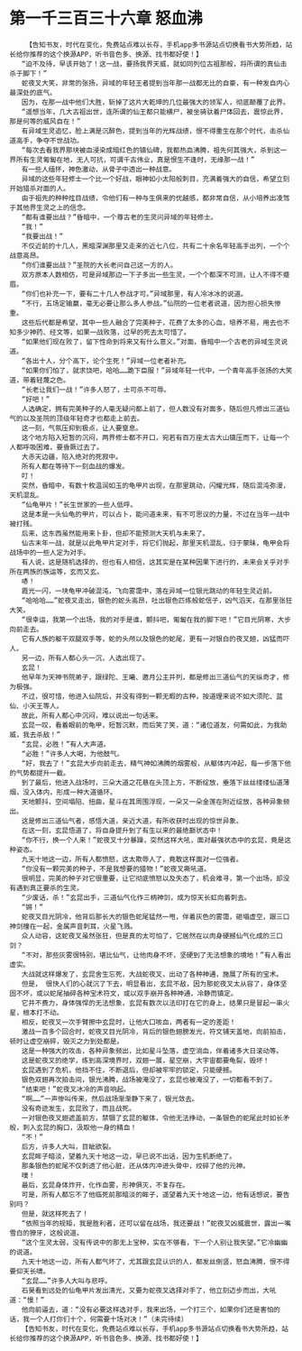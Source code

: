 # 第一千三百三十六章 怒血沸
        【告知书友，时代在变化，免费站点难以长存，手机app多书源站点切换看书大势所趋，站长给你推荐的这个换源APP，听书音色多、换源、找书都好使！】
       “迫不及待，早该开始了！这一战，要扬我界天威，就如同列位古祖那般，将所谓的真仙击杀于脚下！”
       蛇夜叉大笑，非常的张扬，异域的年轻王者提到当年那一战都无比的自豪，有一种发自内心最深处的底气。
       因为，在那一战中他们大胜，斩掉了这片大乾坤的几位最强大的领军人，彻底颠覆了此界。
       “遥想当年，几大古祖出世，连所谓的仙王都只能横尸，被坐骑驮着尸体回去，震惊此界，那是何等的威风自在！”
       有异域生灵追忆，脸上满是沉醉色，提到当年的光辉战绩，恨不得重生在那个时代，击杀仙道高手，争夺不世战功。
       “每次去看我界那块被血浸染成暗红色的镇仙碑，我都热血沸腾，祖先何其强大，杀到这一界所有生灵匍匐在地，无人可抗，可谓千古伟业，真是恨生不逢时，无缘那一战！”
       有一些人缅怀，神色激动，从骨子中透出一种战意。
       异域的这些年轻修士一个比一个好战，眼神如小太阳般刺目，充满着强大的自信，希望立刻开始猎杀对面的人。
       由于祖先的种种炫目战绩，令他们有一种与生俱来的优越感，都非常自信，从小培养出凌驾于其他界生灵之上的信念。
       “都有谁要出战？”昏暗中，一个尊古老的生灵问异域的年轻修士。
       “我！”
       “我要出战！”
       不仅近前的十几人，黑暗深渊那里又走来的近七八位，共有二十余名年轻高手出列，一个个战意高昂。
       “你们谁要出战？”圣院的大长老问自己这一方的人。
       双方原本人数相仿，可是异域那边一下子多出一些生灵，一个个都深不可测，让人不得不蹙眉。
       “你们也补充一下，要有二十几人参战才可。”异域那里，有人冷冰冰的说道。
       “不行，五场定输赢，毫无必要让那么多人参战。”仙院的一位老者说道，因为担心损失惨重。
       这些后代都是希望，其中一些人融合了完美种子，花费了太多的心血，培养不易，用去也不知多少神药、经文等，如果一战败落，过早的死去太可惜了。
       “如果他们现在败了，留下性命到将来又有什么意义。”对面，昏暗中一个古老的异域生灵说道。
       “各出十人，分个高下，论个生死！”异域一位老者补充。
       “如果你们怕了，就求饶吧，哈哈……跪下臣服！”异域年轻一代中，一个青年高手张扬的大笑道，带着轻蔑之色。
       “长老让我们一战！”许多人怒了，士可杀不可辱。
       “好吧！”
       人选确定，拥有完美种子的人毫无疑问都上前了，但人数没有对面多，随后但凡修出三道仙气的以及圣院的顶级年轻奇才也都走上前去。
       这一刻，气氛压抑到极点，让人要窒息。
       这个地方陷入短暂的沉闷，两界修士都不开口，宛若有百万座太古大山镇压而下，让每一个人都呼吸困难，要昏厥过去了。
       大赤天边疆，陷入绝对的死寂中。
       所有人都在等待下一刻血战的爆发。
       叮！
       突然，昏暗中，有数十枚温润如玉的龟甲片出现，在那里跳动，闪耀光辉，随后混沌弥漫，天机混乱。
       “仙龟甲片！”长生世家的一些人低呼。
       这是本是一头仙龟的甲片，可以占卜，能问道未来，有不可思议的力量，不过在当年一战中被打残。
       后来，这东西虽然能用来卜卦，但却不能预测大天机与未来了。
       仙古末年一战，就是以此龟甲片定对手，将它们抛起，那里天机混乱，归于蒙昧，龟甲会将战场中的一些人定为对手。
       有人说，这是随机选择的，但也有人相信，这其实是在某种因果下进行的，未来会关乎对手所在两族的族运等，玄而又玄。
       哧！
       霞光一闪，一块龟甲冲破混沌，飞向雾霭中，落在异域一位银光跳动的年轻生灵近前。
       “哈哈哈……”蛇夜叉走出，银色的蛇头高昂，吐出银色匹练般蛇信子，凶气滔天，在那里张狂大笑。
       “很幸运，我第一个出场，我的对手是谁，颤抖吧，匍匐在我的脚下吧！”它目光阴寒，大步向前走去。
       它有人族的躯干双腿双手等，蛇的头颅以及银色的蛇尾，更有一对银白的夜叉翅，凶猛而吓人。
       另一边，所有人都心头一沉，人选出现了。
       玄昆！
       他早年为天神书院弟子，跟绿陀、王曦、邀月公主并列，都是修出三道仙气的天纵奇才，修为极强。
       不过，很可惜，他进入仙院后，并没有得到一颗无暇的古种，按道理来说不如大须陀、蓝仙、小天王等人。
       故此，所有人都心中沉闷，难以说出一句话来。
       玄昆一叹，看着眼前的龟甲，短暂沉默，而后笑了笑，道：“诸位道友，何需如此，为我助威，我去杀敌！”
       “玄昆，必胜！”有人大声道。
       “必胜！”许多人大喝，为他鼓气。
       “好，我去了！”玄昆大步向前走去，精气神如沸腾的烟雾般，从躯体内冲起，每一步落下他的气势都提升一截。
       到了最后，他进入战场时，三朵大道之花悬在头顶上方，不断绽放，垂落下丝丝缕缕仙道薄烟，没入体内，形成一种大道循环。
       天地颤抖，空间塌陷、扭曲，星斗在其周围浮现，一朵又一朵金莲在附近绽放，各种异象频出。
       这是修出三道仙气者，感悟大道，亲近大道，有所收获时出现的惊世异象。
       在这一刻，玄昆悟道了，将自身提升到了有生以来的最绝巅状态中！
       “你不行，换一个人来！”蛇夜叉十分暴躁，突然这样大吼，面对最强状态中的玄昆，竟是这种姿态。
       九天十地这一边，所有人都愤怒，这太欺辱人了，竟敢这样面对一位强者。
       “你没有一颗完美的种子，不是我想要的猎物！”蛇夜叉嘶吼道。
       很明显，完美的种子对它很重要，让它彻底愤怒以及失态了，机会难寻，第一个出场，却没有遇到真正要杀的生灵。
       “少废话，杀！”玄昆出手，三道仙气化作三柄神剑，成为惊天长虹向着刺去。
       “锵！”
       蛇夜叉目光阴冷，他背后那长大的银色蛇尾猛然一甩，伴着灰色的雾霭，砸塌虚空，跟三口神剑撞在一起，金属声音刺耳，火星飞溅。
       众人动容，这蛇夜叉虽然张狂，但是真的太可怕了，它居然在以肉身硬撼仙气化成的三口剑？
       “不对，那些灰雾很特别，堪比仙气，让他肉身不坏，坚硬到了无法想象的境地！”有人看出虚实。
       大战就这样爆发了，玄昆舍生忘死，大战蛇夜叉，出动了各种神通，施展了所有的宝术。
       但是， 很快人们的心就沉了下去，明显看出，玄昆不敌，因为那蛇夜叉太从容了，身体坚固不坏，或以蛇尾抽碎各种宝术符文，或以双手崩开各种神通，冷静而镇定。
       它并不费力，身体强悍的无法想象，玄昆有数次以法印打在它的身上，结果只是冒起一串火星，根本打不动。
       相反，蛇夜叉一次手臂擦中玄昆时，让他大口咳血，两者有一定的差距！
       激战一百多个回合时，蛇夜叉目光阴冷，背后的银色翅膀发光，符文铺天盖地，向前拍击，顿时让虚空崩碎，毁灭之力到处都是。
       这是一种强大的攻击，各种异象频出，比如星斗坠落，虚空淌血，伴着诸多大日滚动等。
       这是蛇夜叉的绝学，练到高深境界时，双翅一展，星空崩，大宇宙都要龟裂，毁坏！
       玄昆遇到了危机，他挡不住，不断退后，但却被牢牢的锁定，只能硬撼。
       银色双翅再次拍击间，银光沸腾，战场被淹没了，玄昆也被淹没了，一切都看不到了。
       “结束吧！”蛇夜叉冰冷的声音响起。
       “啊……”一声惨叫传来，然后战场渐渐静下来了，银光敛去。
       没有奇迹发生，玄昆败了，而且战死。
       一对银色夜叉翅遮盖前方，禁锢了玄昆的躯体，令他无法挣动，一条银色的蛇尾此时如长矛般，刺入玄昆的胸口，汲取他一身的精血！
       “不！”
       后方，许多人大叫，目眦欲裂。
       玄昆眸子暗淡，望着九天十地这一边，早已说不出话，因为生机断绝了。
       那条银色的蛇尾不仅刺透了他心脏，还从体内冲进头骨中，绞碎了他的元神。
       噗！
       最后，玄昆身体炸开，化作血雾，形神俱灭，不复存在。
       可是，所有人都忘不了他临死前那暗淡的眸子，遥望着九天十地这一边，他有话想说，要告别吗？
       但是，就这样死去了！
       “依照当年的规矩，我是胜利者，还可以留在战场，我还要战！”蛇夜叉凶威震世，露出一嘴雪白的獠牙，这般说道。
       “这个生灵太弱，没有传说中的那无上宝种，实在不够看，下一个人别让我失望。”它冷幽幽的说道。
       九天十地这一边，所有人都气坏了，尤其跟玄昆认识的人，都发丝倒竖，怒血沸腾，恨不得要仰天长啸。
       “玄昆……”许多人大叫与悲呼。
       石昊看到远处的仙龟甲片发出清光，又要为蛇夜叉选择对手了，他立刻迈步而出，大吼道：“慢！”
       他向前逼去，道：“没有必要这样选对手，我来出场，一个打三个，如果你们还是害怕的话，我一个人打你们十个，何需要十场对决！”（未完待续）
       【告知书友，时代在变化，免费站点难以长存，手机app多书源站点切换看书大势所趋，站长给你推荐的这个换源APP，听书音色多、换源、找书都好使！】